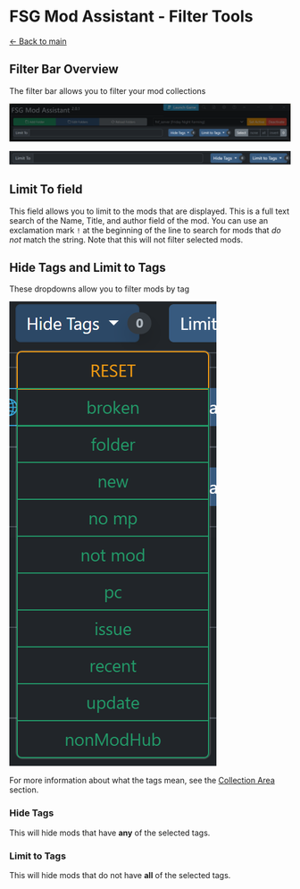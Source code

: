 # FSG Mod Assistant - Filter Tools

[← Back to main](index.html)

## Filter Bar Overview

The filter bar allows you to filter your mod collections

![Alt text](img/interfacemap_filter.png)

![Alt text](img/filter-002.png)

## Limit To field

This field allows you to limit to the mods that are displayed. This is a full text search of the Name, Title, and author field of the mod.  You can use an exclamation mark `!` at the beginning of the line to search for mods that *do not* match the string.  Note that this will not filter selected mods.

## Hide Tags and Limit to Tags

These dropdowns allow you to filter mods by tag

![Alt text](img/filter-003.png)

For more information about what the tags mean, see the [Collection Area](mods.html) section.

### Hide Tags

This will hide mods that have **any** of the selected tags.

### Limit to Tags

This will hide mods that do not have **all** of the selected tags.
